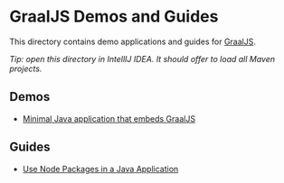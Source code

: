 # GraalJS Demos and Guides

This directory contains demo applications and guides for [GraalJS](https://www.graalvm.org/javascript/).

*Tip: open this directory in IntellIJ IDEA. It should offer to load all Maven projects.*

## Demos

- [Minimal Java application that embeds GraalJS](graaljs-starter/)

## Guides

- [Use Node Packages in a Java Application](graaljs-webpack-guide/)
